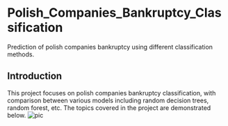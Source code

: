 # Polish_Companies_Bankruptcy_Classification
Prediction of polish companies bankruptcy using different classification methods.
## Introduction
This project focuses on polish companies bankruptcy classification, with comparison between various models including random decision trees, random forest, etc.
The topics covered in the project are demonstrated below.
![**pic**]()
